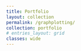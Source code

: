```yaml
---
title: Portfolio
layout: collection
permalink: /graphplotting/
collection: portfolio
# entries_layout: grid
classes: wide
---
```



